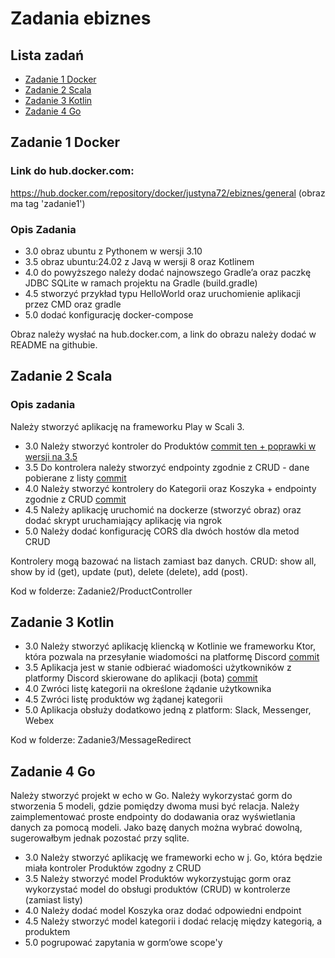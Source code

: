 # Zadania ebiznes
## Lista zadań
* [Zadanie 1 Docker](#zadanie-1-docker)
* [Zadanie 2 Scala](#zadanie-2-scala)
* [Zadanie 3 Kotlin](#zadanie-3-kotlin)
* [Zadanie 4 Go](#zadanie-4-go)

## Zadanie 1 Docker
### Link do hub.docker.com:
https://hub.docker.com/repository/docker/justyna72/ebiznes/general
(obraz ma tag 'zadanie1')
### Opis Zadania
* 3.0 obraz ubuntu z Pythonem w wersji 3.10
* 3.5 obraz ubuntu:24.02 z Javą w wersji 8 oraz Kotlinem
* 4.0 do powyższego należy dodać najnowszego Gradle’a oraz paczkę JDBC
SQLite w ramach projektu na Gradle (build.gradle)
* 4.5 stworzyć przykład typu HelloWorld oraz uruchomienie aplikacji
przez CMD oraz gradle
* 5.0 dodać konfigurację docker-compose

Obraz należy wysłać na hub.docker.com, a link do obrazu należy dodać w
README na githubie.

## Zadanie 2 Scala

### Opis zadania

Należy stworzyć aplikację na frameworku Play w Scali 3.

* 3.0 Należy stworzyć kontroler do Produktów [commit ten + poprawki w wersji na 3.5](https://github.com/JustynaGargula/VariousTechnologies/commit/7d11bbba56bc0632b1da21393e5ed4bfbe0edf45)
* 3.5 Do kontrolera należy stworzyć endpointy zgodnie z CRUD - dane pobierane z listy [commit](https://github.com/JustynaGargula/VariousTechnologies/commit/a4e58457c4066609bb697d355e01ab2c2345897b)
* 4.0 Należy stworzyć kontrolery do Kategorii oraz Koszyka + endpointy
zgodnie z CRUD [commit](https://github.com/JustynaGargula/VariousTechnologies/commit/3512efd8450940e91df07e7b5e6e1c6c12758609)
* 4.5 Należy aplikację uruchomić na dockerze (stworzyć obraz) oraz dodać
skrypt uruchamiający aplikację via ngrok
* 5.0 Należy dodać konfigurację CORS dla dwóch hostów dla metod CRUD

Kontrolery mogą bazować na listach zamiast baz danych. CRUD: show all,
show by id (get), update (put), delete (delete), add (post).

Kod w folderze: Zadanie2/ProductController

## Zadanie 3 Kotlin

* 3.0 Należy stworzyć aplikację kliencką w Kotlinie we frameworku Ktor, która pozwala na przesyłanie wiadomości na platformę Discord [commit](https://github.com/JustynaGargula/VariousTechnologies/commit/00ba0fcbc03e8cbb0f7be04069ac930d50af2c47)
* 3.5 Aplikacja jest w stanie odbierać wiadomości użytkowników z platformy Discord skierowane do aplikacji (bota) [commit](https://github.com/JustynaGargula/VariousTechnologies/commit/db75ed340f1c11f04775e1f44a4dbe37ab55f72a)
* 4.0 Zwróci listę kategorii na określone żądanie użytkownika
* 4.5 Zwróci listę produktów wg żądanej kategorii
* 5.0 Aplikacja obsłuży dodatkowo jedną z platform: Slack, Messenger, Webex

Kod w folderze: Zadanie3/MessageRedirect

## Zadanie 4 Go

Należy stworzyć projekt w echo w Go. Należy wykorzystać gorm do
stworzenia 5 modeli, gdzie pomiędzy dwoma musi być relacja. Należy
zaimplementować proste endpointy do dodawania oraz wyświetlania danych
za pomocą modeli. Jako bazę danych można wybrać dowolną, sugerowałbym
jednak pozostać przy sqlite.

* 3.0 Należy stworzyć aplikację we frameworki echo w j. Go, która będzie
miała kontroler Produktów zgodny z CRUD
* 3.5 Należy stworzyć model Produktów wykorzystując gorm oraz
wykorzystać model do obsługi produktów (CRUD) w kontrolerze (zamiast
listy)
* 4.0 Należy dodać model Koszyka oraz dodać odpowiedni endpoint
* 4.5 Należy stworzyć model kategorii i dodać relację między kategorią,
a produktem
* 5.0 pogrupować zapytania w gorm’owe scope'y